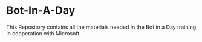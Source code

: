 # Bot-In-A-Day
This Repository contains all the materials needed in the Bot in a Day training in cooperation with Microsoft
